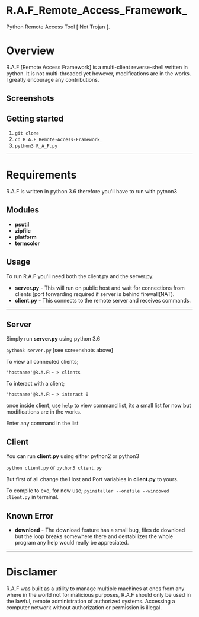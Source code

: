 
# R.A.F_Remote_Access_Framework_
Python Remote Access Tool [ Not Trojan ].

# Overview

R.A.F [Remote Access Framework] is a multi-client reverse-shell written in python. It is not multi-threaded yet however, modifications are in the works.
I greatly encourage any contributions. 

## Screenshots



## Getting started
1. `git clone `
2. `cd R.A.F_Remote-Access-Framework_`
3. `python3 R_A_F.py`

***

# Requirements

R.A.F is written in python 3.6 therefore you'll have to run with pytnon3

## Modules

* **psutil** 
* **zipfile**
* **platform** 
* **termcolor**

## Usage

To run R.A.F you'll need both the client.py and the server.py.

* **server.py** - This will run on public host and wait for connections from clients [port forwarding required if server is behind firewall(NAT).
* **client.py** - This connects to the remote server and receives commands.
***

## Server

Simply run **server.py** using python 3.6

`python3 server.py` [see screenshots above]

To view all connected clients;

`'hostname'@R.A.F:~ > clients`


To interact with a client;

`'hostname'@R.A.F:~ > interact 0`


once inside client, use `help` to view command list, its a small list for now but modifications are in the works.


Enter any command in the list


## Client

You can run **client.py** using either python2 or python3

`python client.py` or `python3 client.py`

But first of all change the Host and Port variables in **client.py** to yours.

To compile to exe, for now use; `pyinstaller --onefile --windowed client.py` in terminal.

## Known Error

* **download** - The download feature has a small bug, files do download but the loop breaks somewhere there and destabilizes the whole program
any help would really be appreciated.

***

# Disclamer
R.A.F was built as a utility to manage multiple machines at ones from any where in the world not for malicious purposes,
R.A.F should only be used in the lawful, remote administration of authorized systems. Accessing a computer network without authorization or permission is illegal. 
